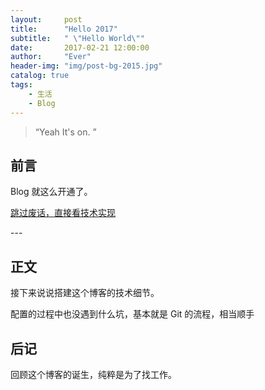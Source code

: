 ```yaml
---
layout:     post
title:      "Hello 2017"
subtitle:   " \"Hello World\""
date:       2017-02-21 12:00:00
author:     "Ever"
header-img: "img/post-bg-2015.jpg"
catalog: true
tags:
    - 生活
    - Blog
---
```


> “Yeah It's on. ”


## 前言

Blog 就这么开通了。

[跳过废话，直接看技术实现 ](#build)

<p id = "build"></p>
---

## 正文

接下来说说搭建这个博客的技术细节。

配置的过程中也没遇到什么坑，基本就是 Git 的流程，相当顺手


## 后记

回顾这个博客的诞生，纯粹是为了找工作。
